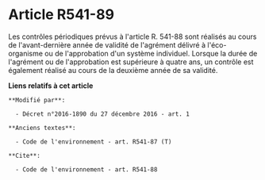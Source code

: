 # Article R541-89

Les contrôles périodiques prévus à l'article R. 541-88 sont réalisés au cours de l'avant-dernière année de validité de
l'agrément délivré à l'éco-organisme ou de l'approbation d'un système individuel. Lorsque la durée de l'agrément ou de
l'approbation est supérieure à quatre ans, un contrôle est également réalisé au cours de la deuxième année de sa validité.

**Liens relatifs à cet article**

	**Modifié par**:

	  - Décret n°2016-1890 du 27 décembre 2016 - art. 1

	**Anciens textes**:

	  - Code de l'environnement - art. R541-87 (T)

	**Cite**:

	  - Code de l'environnement - art. R541-88
